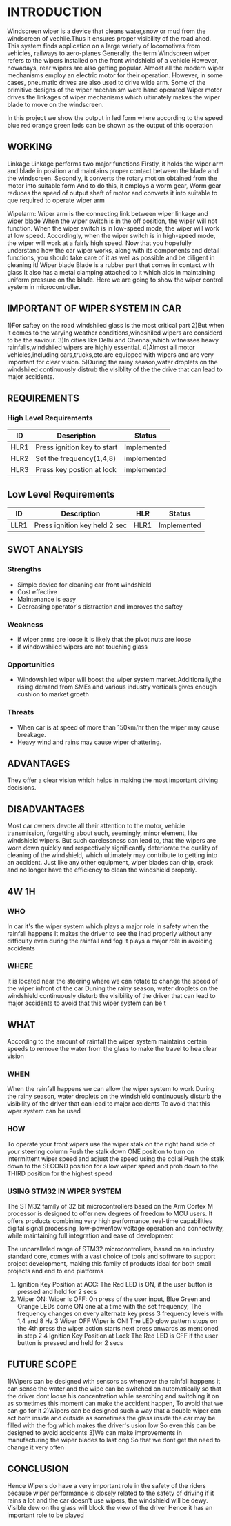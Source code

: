 # INTRODUCTION
Windscreen wiper is a device that cleans water,snow or mud from the windscreen of vechile.Thus it ensures proper visibility of the road ahed.
This system finds application on a large variety of locomotives from vehicles, railways to aero-planes Generally, the term Windscreen wiper
refers to the wipers installed on the front windshield of a vehicle However, nowadays, rear wipers are also getting popular. Almost all the 
modern wiper mechanisms employ an electric motor for their operation. However, in some cases, pneumatic drives are also used to drive wide
arm. Some of the primitive designs of the wiper mechanism were hand operated Wiper motor drives the linkages of wiper mechanisms which
ultimately makes the wiper blade to move on the windscreen.

In this project we show the output in led form where according to the speed blue red orange green leds can be shown as the output of this
operation
## WORKING

Linkage Linkage performs two major functions Firstly, it holds the wiper arm and blade in position and maintains proper contact between
the blade and the windscreen. Secondly, it converts the rotary motion obtained from the motor into suitable form And to do this, it employs a
worm gear, Worm gear reduces the speed of output shaft of motor and converts it into suitable to que required to operate wiper arm

Wipelarm: Wiper arm is the connecting link between wiper linkage and wiper blade
When the wiper switch is in the off position, the wiper will not function. When the wiper switch is in low-speed mode, the wiper will work at low 
speed. Accordingly, when the wiper switch is in high-speed mode, the wiper will work at a fairly high speed.
Now that you hopefully understand how the car wiper works, along with its components and detail functions, you should take care of it as well
as possible and be diligent in cleaning it!
Wiper blade Blade is a rubber part that comes in contact with glass It also has a metal clamping attached to it which aids in maintaining
uniform pressure on the blade. Here we are going to show the wiper control system in microcontroller.
## IMPORTANT OF WIPER SYSTEM IN CAR
1)For saftey on the road windshiled glass is the most critical part
2)But when it comes to the varying weather conditions,windshiled wipers are considerd to be the saviour.
3)In cities like Delhi and Chennai,which witnesses heavy rainfalls,windshiled wipers are highly essential.
4)Almost all motor vehicles,including cars,trucks,etc.are equipped with wipers and are very important for clear vision.
5)During the rainy season,water droplets on the windshiled continuously distrub the visiblity of the the drive that can lead to major accidents.
## REQUIREMENTS 
### High Level Requirements 
|ID|Description|Status|
|--|-----------|------|
|HLR1|Press ignition key to start|Implemented|
|HLR2|Set the frequency(1,4,8)|implemented|
|HLR3|Press key postion at lock |implemented|
## Low Level Requirements
|ID|Description|HLR|Status|
|--|-----------|---|------|
|LLR1|Press ignition key held 2 sec|HLR1|Implemented|
## SWOT ANALYSIS
### Strengths
- Simple device for cleaning car front windshield
- Cost effective 
- Maintenance is easy
- Decreasing operator's distraction and improves the saftey
### Weakness 
- if wiper arms are loose it is likely that the pivot nuts are loose
- if windowshiled wipers are not touching glass
### Opportunities 
- Windowshiled wiper will boost the wiper system market.Additionally,the rising demand from SMEs and various industry verticals gives
 enough cushion to market groeth
### Threats
- When car is at speed of more than 150km/hr then the wiper may cause breakage.
- Heavy wind and rains may cause wiper chattering.

## ADVANTAGES
They offer a clear vision which helps in making the most important driving decisions.

## DISADVANTAGES

Most car owners devote all their attention to the motor, vehicle transmission, forgetting about such, seemingly, minor element, like windshield 
wipers. But such carelessness can lead to, that the wipers are worn down quickly and respectively significantly deteriorate the quality of 
cleaning of the windshield, which ultimately may contribute to getting into an accident. Just like any other equipment, wiper blades can chip,
crack and no longer have the efficiency to clean the windshield properly. 

## 4W 1H
### WHO
In car it's the wiper system which plays a major role in safety when the rainfall happens It makes the driver to see the inad properly without any difficulty even during the rainfall and fog It plays a major role in avoiding accidents
### WHERE
It is located near the steering where we can rotate to change the speed of the wiper infront of the car Duning the rainy season, water droplets on the windshield continuously disturb the visibility of the driver that can lead to major accidents to avoid that this wiper system can be t
## WHAT
According to the amount of rainfall the wiper system maintains certain speeds to remove the water from the glass to make the travel to hea clear vision
### WHEN
When the rainfall happens we can allow the wiper system to work During the rainy season, water droplets on the windshield continuously disturb the visibility of the driver that can lead to major accidents To avoid that this wper system can be used
### HOW
To operate your front wipers use the wiper stalk on the right hand side of your steering column Fush the stalk down ONE position to turn on intermittent wiper speed and adjust the speed using the collai Push the stalk down to the SECOND position for a low wiper speed and proh down to the THIRD position for the highest speed
### USING STM32 IN WIPER SYSTEM
The STM32 family of 32 bit microcontrollers based on the Arm Cortex M processor is designed to offer new degrees of freedom to MCU users. It offers products combining very high performance, real-time capabilities digital signal processing, low-power/low voltage operation and connectivity, while maintaining full integration and ease of development

The unparalleled range of STM32 microcontroliers, based on an industry standard core, comes with a vast choice of tools and software to support project development, making this family of products ideal for both small projects and end to end platforms

1. Ignition Key Position at ACC: The Red LED is ON, if the user button is pressed and held for 2 secs
2. Wiper ON: Wiper is OFF: On press of the user input, Blue Green and Orange LEDs come ON one at a time with the set frequency, The
frequency changes on every alternate key press 3 frequency levels with 1,4 and 8 Hz
3 Wiper OFF Wiper is ON! The LED glow pattern stops on the 4th press the wiper action starts next press onwards as mentioned in step 2 4 Ignition Key Position at Lock The Red LED is CFF if the user button is pressed and held for 2 secs

## FUTURE SCOPE
1)Wipers can be designed with sensors as whenover the rainfall happens it can sense the water and the wipe can be switched on automatically so that the driver dont loose his concentration while searching and switching it on as sometimes this moment can make the accident happen, To avoid that we can go for it
2)Wipers can be designed such a way that a double wiper can act both inside and outside as sometimes the glass inside the car may be filled with the fog which makes the driver's usion low So even this can be designed to avoid accidents
3)We can make improvements in manufacturing the wiper blades to last ong So that we dont get the need to change it very often

## CONCLUSION
Hence Wipers do have a very important role in the safety of the riders because wiper performance is closely related to the safety of driving if it 
rains a lot and the car doesn't use wipers, the windshield will be dewy. Visible dew on the glass will block the view of the driver Hence it has an
important role to be played





